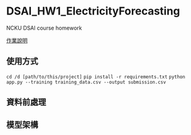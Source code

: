 # DSAI_HW1_ElectricityForecasting
NCKU DSAI course homework

[作業說明](https://www.dropbox.com/scl/fi/tx7md0teq0z4m3v20h5cp/DSAI-HW1-Electricity-Forecasting.paper?dl=0&rlkey=ajmzfqg0bjivr9bmcu8mqhv72)

## 使用方式
`cd /d [path/to/this/project]`
`pip install -r requirements.txt`
`python app.py --training training_data.csv --output submission.csv`


## 資料前處理

## 模型架構
